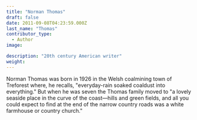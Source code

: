 ```yaml
---
title: "Norman Thomas"
draft: false
date: 2011-09-08T04:23:59.000Z
last_name: "Thomas"
contributor_type:
  - Author
image:

description: "20th century American writer"
weight:
---
```

Norman Thomas was born in 1926 in the Welsh coalmining town of Treforest where, he recalls, "everyday-rain soaked coaldust into everything." But when he was seven the Thomas family moved to "a lovely seaside place in the curve of the coast—hills and green fields, and all you could expect to find at the end of the narrow country roads was a white farmhouse or country church."

